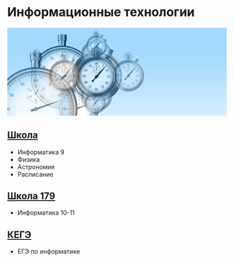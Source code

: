 # Информационные технологии

![Start](img/time-g28ecd4d16_1920-1024x410.jpg "Start")

## [Школа](https://adjoining-approach-866.notion.site/School-4f36c7650e6941378b57e1b5bb74ee95 "Notion")

* Информатика 9
* Физика
* Астрономия
* Расписание

## [Школа 179](https://server.179.ru/wiki/?page=Informatika/11_B "Школа179")

* Информатика 10-11

## [КЕГЭ](https://xkurs.github.io/KEGE/)

* ЕГЭ по информатике

<!---
xkurs/xkurs is a ✨ special ✨ repository because its `README.md` (this file) appears on your GitHub profile.
You can click the Preview link to take a look at your changes.
--->
